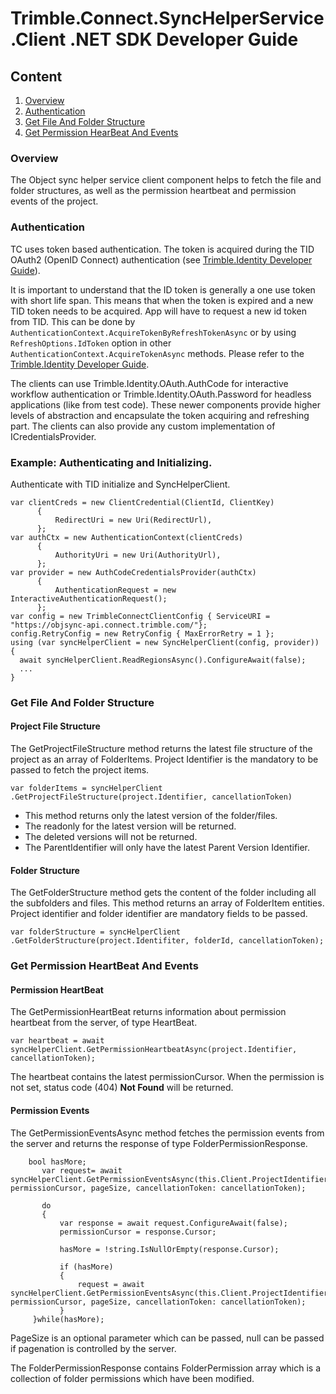 ﻿
# Trimble.Connect.SyncHelperService.Client .NET SDK Developer Guide

## Content

1. [Overview](#overview)
2. [Authentication](#authentication)
3. [Get File And Folder Structure](#get-file-and-folder-structure)
4. [Get Permission HearBeat And Events ](#get-permission-heartbeat-and-events)
	
	


### Overview

The Object sync helper service client component helps to fetch the file and folder structures, as well as the permission heartbeat and permission events of the project.

### Authentication


TC uses token based authentication. The token is acquired during the TID OAuth2 (OpenID Connect) authentication (see  [Trimble.Identity Developer Guide](https://github.com/Trimble-Connect/dotnet-sdk-docs/blob/master/documentation/Trimble.Identity%20Developer%20Guide.md)).

It is important to understand that the ID token is generally a one use token with short life span. This means that when the token is expired and a new TID token needs to be acquired. App will have to request a new id token from TID. This can be done by  
`AuthenticationContext.AcquireTokenByRefreshTokenAsync`  or by using  `RefreshOptions.IdToken`  option in other  `AuthenticationContext.AcquireTokenAsync`  methods. Please refer to the  [Trimble.Identity Developer Guide](https://github.com/Trimble-Connect/dotnet-sdk-docs/blob/master/documentation/Trimble.Identity%20Developer%20Guide.md).

The clients can use Trimble.Identity.OAuth.AuthCode for interactive workflow authentication or Trimble.Identity.OAuth.Password for headless applications (like from test code). These newer components provide higher levels of abstraction and encapsulate the token acquiring and refreshing part. The clients can also provide any custom implementation of ICredentialsProvider.
### Example: Authenticating and Initializing.

Authenticate with TID initialize and SyncHelperClient. 

  ```
var clientCreds = new ClientCredential(ClientId, ClientKey)
        {
            RedirectUri = new Uri(RedirectUrl),
        };
var authCtx = new AuthenticationContext(clientCreds)
        {
            AuthorityUri = new Uri(AuthorityUrl),
        };
var provider = new AuthCodeCredentialsProvider(authCtx)
        {
            AuthenticationRequest = new InteractiveAuthenticationRequest();
        };
var config = new TrimbleConnectClientConfig { ServiceURI = "https://objsync-api.connect.trimble.com/"};
config.RetryConfig = new RetryConfig { MaxErrorRetry = 1 };
using (var syncHelperClient = new SyncHelperClient(config, provider))
{    
	await syncHelperClient.ReadRegionsAsync().ConfigureAwait(false);
	...
}
```
															
### Get File And Folder Structure
#### Project File Structure
The GetProjectFileStructure method returns the latest file structure of the project as an array of FolderItems. Project Identifier is the mandatory to be passed to fetch the project items.

	var folderItems = syncHelperClient .GetProjectFileStructure(project.Identifier, cancellationToken)
	

 - This method returns only the latest version of the folder/files. 
 - The readonly for the latest version will be returned.
 - The deleted versions will not be returned.
 - The ParentIdentifier will only have the latest Parent Version Identifier.

#### Folder Structure
The GetFolderStructure method gets the content of the folder including all the subfolders and files. This method returns an array of FolderItem entities. Project identifier and folder identifier are mandatory fields to be passed.

	var folderStructure = syncHelperClient .GetFolderStructure(project.Identifiter, folderId, cancellationToken);

														
### Get Permission HeartBeat And Events

#### Permission HeartBeat
The GetPermissionHeartBeat returns information about permission heartbeat from the server, of type HeartBeat. 

	var heartbeat = await syncHelperClient.GetPermissionHeartbeatAsync(project.Identifier, cancellationToken);

The heartbeat contains the latest permissionCursor. When the permission is not set, status code (404) **Not Found** will be returned.

#### Permission Events
The GetPermissionEventsAsync method fetches the permission events from the server and returns the response of type FolderPermissionResponse.

		bool hasMore;     
           var request= await syncHelperClient.GetPermissionEventsAsync(this.Client.ProjectIdentifier, permissionCursor, pageSize, cancellationToken: cancellationToken);

           do
           {
               var response = await request.ConfigureAwait(false);
               permissionCursor = response.Cursor;
               
               hasMore = !string.IsNullOrEmpty(response.Cursor);

               if (hasMore)
               {
                   request = await syncHelperClient.GetPermissionEventsAsync(this.Client.ProjectIdentifier, permissionCursor, pageSize, cancellationToken: cancellationToken);
               }  
		 }while(hasMore);

PageSize is an optional parameter which can be passed, null can be passed if pagenation is controlled by the server. 
	
The FolderPermissionResponse contains FolderPermission array which is a collection of folder permissions which have been modified.

